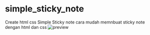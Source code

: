 # simple_sticky_note
Create html css Simple Sticky note
cara mudah memnbuat sticky note dengan html dan css
<img src="https://raw.githubusercontent.com/git89th/simple_sticky_note/simple-sticky-note-css/sticky.jpg" alt="preview"/>
